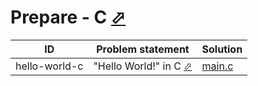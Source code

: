 # Prepare - C [⬀](https://www.hackerrank.com/domains/c)


| ID            | Problem statement                                                            | Solution                       |
|---------------|------------------------------------------------------------------------------|--------------------------------|
| hello-world-c | "Hello World!" in C [⬀](https://www.hackerrank.com/challenges/hello-world-c) | [main.c](hello-world-c/main.c) |

